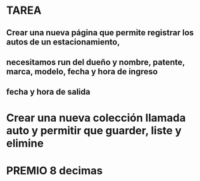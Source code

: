 # TAREA
## Crear una nueva página que permite registrar los autos de un estacionamiento,
## necesitamos run del dueño y nombre, patente, marca, modelo, fecha y hora de ingreso
## fecha y hora de salida

# Crear una nueva colección llamada auto y permitir que guarder, liste y elimine

# PREMIO 8 decimas
